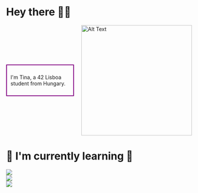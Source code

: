 # Hey there 🫶🏽
<div style="display: flex; align-items: center;">
    <div style="border: 2px solid purple; padding: 10px;">
        <p>I'm Tina, a 42 Lisboa student from Hungary.</p>
    </div>
    <div style="margin-left: 20px;">
        <img src="https://user-images.githubusercontent.com/74038190/219923809-b86dc415-a0c2-4a38-bc88-ad6cf06395a8.gif" alt="Alt Text" style="width: 300px; height: auto;">
    </div>
</div>

# 🦋 I'm currently learning 🦋

<img src="https://img.shields.io/badge/C%20programming-000000?style=for-the-badge&logo=C&logoColor=000000&labelColor=2b8afc&color=ffffff"><br>
<img src="https://img.shields.io/badge/Python-000000?style=for-the-badge&logo=Python&logoColor=000000&labelColor=fff69e&color=9ed6ff"><br>
<img src="https://img.shields.io/badge/MySQL-000000?style=for-the-badge&logo=MySQL&logoColor=000000&labelColor=d2ffeb&color=ffd6a1">



